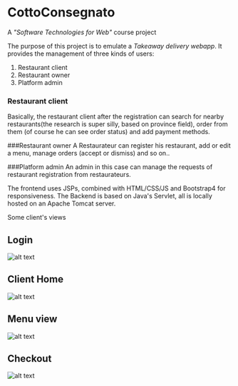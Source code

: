 # CottoConsegnato
A *"Software Technologies for Web"* course project

The purpose of this project is to emulate a *Takeaway delivery webapp*. 
It provides the management of three kinds of users:
1. Restaurant client
2. Restaurant owner
3. Platform admin 
### Restaurant client
Basically, the restaurant client after the registration can search for nearby restaurants(the research is super silly, based on province field),
order from them (of course he can see order status) and add payment methods. 

###Restaurant owner 
A Restaurateur can register his restaurant, add or edit a menu, manage orders (accept or dismiss) and so on.. 

###Platform admin 
An admin in this case can manage the requests of restaurant registration from restaurateurs. 

The frontend uses JSPs, combined with HTML/CSS/JS and Bootstrap4 for responsiveness. 
The Backend is based on Java's Servlet, all is locally hosted on an Apache Tomcat server. 

Some client's views
## Login 
![alt text](https://github.com/GianluigiMemoli/CottoConsegnato/Login.png "Login")

## Client Home 
![alt text](https://github.com/GianluigiMemoli/CottoConsegnato/ClientHome.png "Home")

## Menu view 
![alt text](https://github.com/GianluigiMemoli/CottoConsegnato/MenuView.png "MenuView")

## Checkout 
![alt text](https://github.com/GianluigiMemoli/CottoConsegnato/CheckoutView.png "CheckoutView")




